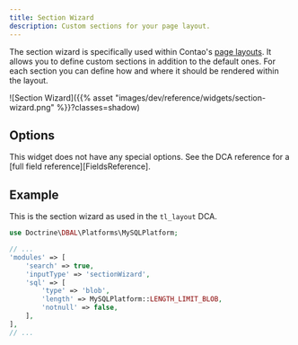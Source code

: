 ```yaml
---
title: Section Wizard
description: Custom sections for your page layout.
---
```



The section wizard is specifically used within Contao's [page layouts][PageLayouts]. It allows you to define custom
sections in addition to the default ones. For each section you can define how and where it should be rendered within the
layout.

![Section Wizard]({{% asset "images/dev/reference/widgets/section-wizard.png" %}}?classes=shadow)


## Options

This widget does not have any special options. See the DCA reference for a [full field reference][FieldsReference].


## Example

This is the section wizard as used in the `tl_layout` DCA.


```php
use Doctrine\DBAL\Platforms\MySQLPlatform;

// ...
'modules' => [
    'search' => true,
    'inputType' => 'sectionWizard',
    'sql' => [
        'type' => 'blob',
        'length' => MySQLPlatform::LENGTH_LIMIT_BLOB,
        'notnull' => false,
    ],
],
// ...
```


[PageLayouts]: https://docs.contao.org/manual/en/layout/theme-manager/manage-page-layouts/
